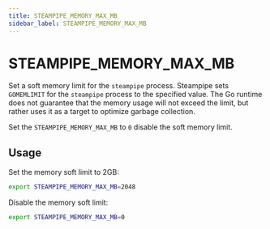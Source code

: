 ```yaml
---
title: STEAMPIPE_MEMORY_MAX_MB
sidebar_label: STEAMPIPE_MEMORY_MAX_MB
---
```

# STEAMPIPE_MEMORY_MAX_MB

Set a soft memory limit for the `steampipe` process.  Steampipe sets `GOMEMLIMIT` for the `steampipe` process to the specified value.  The Go runtime does not guarantee that the memory usage will not exceed the limit, but rather uses it as a target to optimize garbage collection.

Set the `STEAMPIPE_MEMORY_MAX_MB` to `0` disable the soft memory limit.

## Usage 

Set the memory soft limit to 2GB:
```bash
export STEAMPIPE_MEMORY_MAX_MB=2048
```

Disable the memory soft limit:
```bash
export STEAMPIPE_MEMORY_MAX_MB=0
```